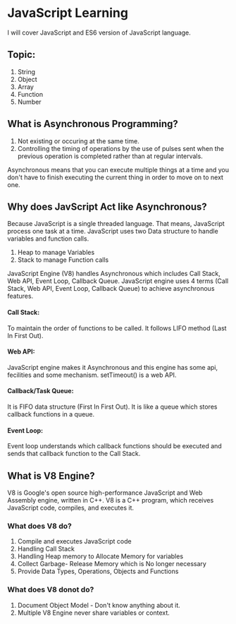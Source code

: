 # JavaScript Learning
I will cover JavaScript and ES6 version of JavaScript language.

## Topic:
1. String
2. Object
3. Array
4. Function
5. Number

## What is Asynchronous Programming?
1. Not existing or occuring at the same time.
2. Controlling the timing of operations by the use of pulses sent when the previous operation is completed rather than at regular intervals.

Asynchronous means that you can execute multiple things at a time and you don't have to finish executing the current thing in order to move on to next one.

## Why does JavScript Act like Asynchronous?
Because JavaScript is a single threaded language. That means, JavaScript process one task at a time. JavaScript uses two Data structure to handle variables and function calls. 
1. Heap to manage Variables
2. Stack to manage Function calls

JavaScript Engine (V8) handles Asynchronous which includes Call Stack, Web API, Event Loop, Callback Queue. JavaScript engine uses 4 terms (Call Stack, Web API, Event Loop, Callback Queue) to achieve asynchronous features.

#### Call Stack:
To maintain the order of functions to be called. It follows LIFO method (Last In First Out).
#### Web API: 
JavaScript engine makes it Asynchronous and this engine has some api, fecilities and some mechanism. setTimeout() is a web API.
#### Callback/Task Queue:
It is FIFO data structure (First In First Out). It is like a queue which stores callback functions in a queue.
#### Event Loop:
Event loop understands which callback functions should be executed and sends that callback function to the Call Stack.

## What is V8 Engine?
V8 is Google's open source high-performance JavaScript and Web Assembly engine, written in C++. V8 is a C++ program, which receives JavaScript code, compiles, and executes it.
### What does V8 do?
1. Compile and executes JavaScript code
2. Handling Call Stack
3. Handling Heap memory to Allocate Memory for variables
4. Collect Garbage- Release Memory which is No longer necessary
5. Provide Data Types, Operations, Objects and Functions
### What does V8 donot do?
1. Document Object Model - Don't know anything about it.
2. Multiple V8 Engine never share variables or context.
   






